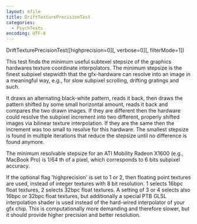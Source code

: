 ```yaml
---
layout: mfile
title: DriftTexturePrecisionTest
categories:
  - PsychTests
encoding: UTF-8
---
```


DriftTexturePrecisionTest([highprecision=0][, verbose=0][, filterMode=1])

This test finds the minimum useful subtexel stepsize of the graphics hardwares
texture coordinate interpolators. The minimum stepsize is the finest
subpixel stepwidth that the gfx-hardware can resolve into an image in a
meaningful way, e.g., for slow subpixel scrolling, drifting gratings and
such.

It draws an alternating black-white pattern, reads it back, then draws
the pattern shifted by some small horizontal amount, reads it back and
compares the two drawn images. If they are different then the hardware
could resolve the subpixel increment into two different, properly shifted
images via bilinear texture interpolation. If they are the same then the
increment was too small to resolve for this hardware. The smallest
stepsize is found in multiple iterations that reduce the stepsize until
no difference is found anymore.

The minimum resolvable stepsize for an ATI Mobility Radeon X1600 (e.g.,
MacBook Pro) is 1/64 th of a pixel, which corresponds to 6 bits subpixel
accuracy.

If the optional flag 'highprecision' is set to 1 or 2, then floating
point textures are used, instead of integer textures with 8 bit
resolution. 1 selects 16bpc float textures, 2 selects 32bpc float
textures. A setting of 3 or 4 selects also 16bpc or 32bpc float textures,
but additionally a special PTB GLSL interpolation shader is used instead
of the hard-wired interpolator of your gfx chip. This is computationally
more demanding and therefore slower, but it should provide higher
precision and better resolution.